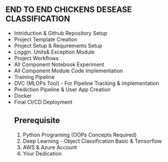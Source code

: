 

## END TO END CHICKENS DESEASE CLASSIFICATION

<ul>
 <li>Intriduction & Github Repository Setup</li>
 <li>Project Template Creation</li>
 <li>Project Setup & Requirements Setup</li>
 <li>Loggin. Units& Exception Module</li>
 <li>Project Workflows</li>
 <li>All Component Notebook Experiment</li>
 <li>All Component Module Code implementation</li>
 <li>Training Pipeline</li>
 <li>DVC (MLOPs Tool) - For Pipeline Tracking & implementation</li>
<li>Prediction Pipeline & User App Creation</li>
<li>Docker</li>
<li>Final CI/CD Deployment</li>
</u>


## Prerequisite

<ol>
<li>Python Programing (OOPs Concepts Required)</li>
<li>Deep Learning - Object Classification Basic & Tensorflow </li>
<li>AWS & Azure Account</li>
<li>Your Dedication</li>
</ol>